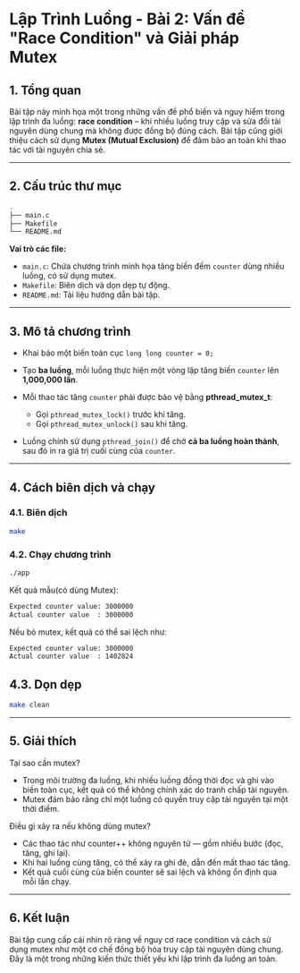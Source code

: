 # Lập Trình Luồng - Bài 2: Vấn đề "Race Condition" và Giải pháp Mutex

## 1. Tổng quan

Bài tập này minh họa một trong những vấn đề phổ biến và nguy hiểm trong lập trình đa luồng: **race condition** – khi nhiều luồng truy cập và sửa đổi tài nguyên dùng chung mà không được đồng bộ đúng cách. Bài tập cũng giới thiệu cách sử dụng **Mutex (Mutual Exclusion)** để đảm bảo an toàn khi thao tác với tài nguyên chia sẻ.

---

## 2. Cấu trúc thư mục

```bash
.
├── main.c
├── Makefile
└── README.md
```

**Vai trò các file:**

- `main.c`: Chứa chương trình minh họa tăng biến đếm `counter` dùng nhiều luồng, có sử dụng mutex.
- `Makefile`: Biên dịch và dọn dẹp tự động.
- `README.md`: Tài liệu hướng dẫn bài tập.

---

## 3. Mô tả chương trình

- Khai báo một biến toàn cục `long long counter = 0;`
- Tạo **ba luồng**, mỗi luồng thực hiện một vòng lặp tăng biến `counter` lên **1,000,000 lần**.
- Mỗi thao tác tăng `counter` phải được bảo vệ bằng **pthread_mutex_t**:
  - Gọi `pthread_mutex_lock()` trước khi tăng.
  - Gọi `pthread_mutex_unlock()` sau khi tăng.

- Luồng chính sử dụng `pthread_join()` để chờ **cả ba luồng hoàn thành**, sau đó in ra giá trị cuối cùng của `counter`.

---

## 4. Cách biên dịch và chạy

### 4.1. Biên dịch

```bash
make
```

### 4.2. Chạy chương trình
 
 ```bash
 ./app
 ```

 Kết quả mẫu(có dùng Mutex):

 ```bash
 Expected counter value: 3000000
Actual counter value  : 3000000
```

Nếu bỏ mutex, kết quả có thể sai lệch như:

```bash
Expected counter value: 3000000
Actual counter value  : 1402824
```

## 4.3. Dọn dẹp

```bash
make clean
```
---

## 5. Giải thích

Tại sao cần mutex?
- Trong môi trường đa luồng, khi nhiều luồng đồng thời đọc và ghi vào biến toàn cục, kết quả có thể không chính xác do tranh chấp tài nguyên.
- Mutex đảm bảo rằng chỉ một luồng có quyền truy cập tài nguyên tại một thời điểm.


Điều gì xảy ra nếu không dùng mutex?
- Các thao tác như counter++ không nguyên tử — gồm nhiều bước (đọc, tăng, ghi lại).
- Khi hai luồng cùng tăng, có thể xảy ra ghi đè, dẫn đến mất thao tác tăng.
- Kết quả cuối cùng của biến counter sẽ sai lệch và không ổn định qua mỗi lần chạy.

---

## 6. Kết luận

Bài tập cung cấp cái nhìn rõ ràng về nguy cơ race condition và cách sử dụng mutex như một cơ chế đồng bộ hóa truy cập tài nguyên dùng chung. Đây là một trong những kiến thức thiết yếu khi lập trình đa luồng an toàn.








